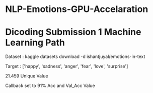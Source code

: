 # NLP-Emotions-GPU-Accelaration
# Dicoding Submission 1 Machine Learning Path

Dataset : kaggle datasets download -d ishantjuyal/emotions-in-text

Target : ['happy', 'sadness', 'anger', 'fear', 'love', 'surprise']

21.459 Unique Value

Callback set to 91% Acc and Val_Acc Value
